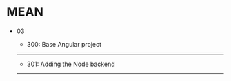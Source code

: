 # MEAN

* 03
    * 300: Base Angular project

    ******************************
    * 301: Adding the Node backend
    ******************************